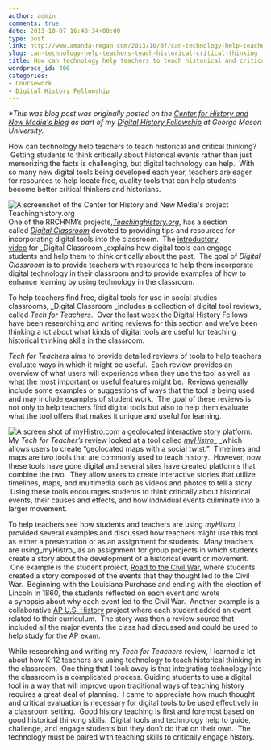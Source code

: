 ```yaml
---
author: admin
comments: true
date: 2013-10-07 16:48:34+00:00
type: post
link: http://www.amanda-regan.com/2013/10/07/can-technology-help-teachers-teach-historical-critical-thinking/
slug: can-technology-help-teachers-teach-historical-critical-thinking
title: How can technology help teachers to teach historical and critical thinking?
wordpress_id: 400
categories:
- Coursework
- Digital History Fellowship
---
```


_*This was blog post was originally posted on the [Center for History and New Media's blog](https://chnm.gmu.edu) as part of my [Digital History Fellowship](http://chnm.gmu.edu/news/digital-history-fellows-at-rrchnm/) at George Mason University._



How can technology help teachers to teach historical and critical thinking?  Getting students to think critically about historical events rather than just memorizing the facts is challenging, but digital technology can help.  With so many new digital tools being developed each year, teachers are eager for resources to help locate free, quality tools that can help students become better critical thinkers and historians.

![A screenshot of the Center for History and New Media's project Teachinghistory.org](http://www.amanda-regan.com/wp-content/uploads/2013/10/screen-shot-teachinghistory-300x230.png)One of the RRCHNM’s projects,[_Teachinghistory.org_](http://teachinghistory.org/digital-classroom/tech-for-teachers), has a section called [_Digital Classroom_](http://teachinghistory.org/digital-classroom) devoted to providing tips and resources for incorporating digital tools into the classroom.  The [introductory video](http://teachinghistory.org/digital-classroom-intro) for _Digital Classroom _explains how digital tools can engage students and help them to think critically about the past.  The goal of _Digital Classroom_ is to provide teachers with resources to help them incorporate digital technology in their classroom and to provide examples of how to enhance learning by using technology in the classroom.

To help teachers find free, digital tools for use in social studies classrooms, _Digital Classroom _includes a collection of digital tool reviews, called _Tech for Teachers_.  Over the last week the Digital History Fellows have been researching and writing reviews for this section and we’ve been thinking a lot about what kinds of digital tools are useful for teaching historical thinking skills in the classroom.

_Tech for Teachers_ aims to provide detailed reviews of tools to help teachers evaluate ways in which it might be useful.  Each review provides an overview of what users will experience when they use the tool as well as what the most important or useful features might be.  Reviews generally include some examples or suggestions of ways that the tool is being used and may include examples of student work.  The goal of these reviews is not only to help teachers find digital tools but also to help them evaluate what the tool offers that makes it unique and useful for learning.

![A screen shot of myHistro.com a geolocated interactive story platform.](http://www.amanda-regan.com/wp-content/uploads/2013/10/screen-shot-myhistro-300x284.png)My _Tech for Teacher’s_ review looked at a tool called [_myHistro_](https://www.myhistro.com/)_ _which allows users to create “geolocated maps with a social twist.”  Timelines and maps are two tools that are commonly used to teach history.  However, now these tools have gone digital and several sites have created platforms that combine the two.  They allow users to create interactive stories that utilize timelines, maps, and multimedia such as videos and photos to tell a story.  Using these tools encourages students to think critically about historical events, their causes and effects, and how individual events culminate into a larger movement.

To help teachers see how students and teachers are using _myHistro_, I provided several examples and discussed how teachers might use this tool as either a presentation or as an assignment for students.  Many teachers are using_myHistro_ as an assignment for group projects in which students create a story about the development of a historical event or movement.  One example is the student project, [Road to the Civil War](http://www.myhistro.com/story/road-to-civil-war/70958/0/0/0/1), where students created a story composed of the events that they thought led to the Civil War.  Beginning with the Louisiana Purchase and ending with the election of Lincoln in 1860, the students reflected on each event and wrote a synopsis about why each event led to the Civil War.  Another example is a collaborative [AP U.S. History](http://www.myhistro.com/story/ap-us-history/48758) project where each student added an event related to their curriculum.  The story was then a review source that included all the major events the class had discussed and could be used to help study for the AP exam.

While researching and writing my _Tech for Teachers_ review, I learned a lot about how K-12 teachers are using technology to teach historical thinking in the classroom.  One thing that I took away is that integrating technology into the classroom is a complicated process. Guiding students to use a digital tool in a way that will improve upon traditional ways of teaching history requires a great deal of planning.  I came to appreciate how much thought and critical evaluation is necessary for digital tools to be used effectively in a classroom setting.  Good history teaching is first and foremost based on good historical thinking skills.  Digital tools and technology help to guide, challenge, and engage students but they don’t do that on their own.  The technology must be paired with teaching skills to critically engage history.
